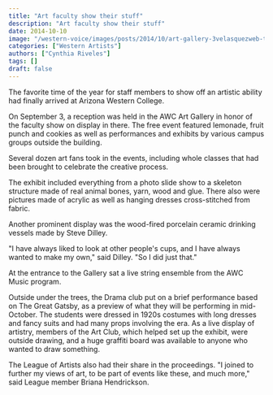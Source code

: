 ```yaml
---
title: "Art faculty show their stuff"
description: "Art faculty show their stuff"
date: 2014-10-10
image: "/western-voice/images/posts/2014/10/art-gallery-3velasquezweb-tn.jpg"
categories: ["Western Artists"]
authors: ["Cynthia Riveles"]
tags: []
draft: false
---
```

The favorite time of the year for staff members to show off an artistic ability had finally arrived at Arizona Western College.

On September 3, a reception was held in the AWC Art Gallery in honor of the faculty show on display in there. The free event featured lemonade, fruit punch and cookies as well as performances and exhibits by various campus groups outside the building.

Several dozen art fans took in the events, including whole classes that had been brought to celebrate the creative process.

The exhibit included everything from a photo slide show to a skeleton structure made of real animal bones, yarn, wood and glue. There also were pictures made of acrylic as well as hanging dresses cross-stitched from fabric.

Another prominent display was the wood-fired porcelain ceramic drinking vessels made by Steve Dilley.

"I have always liked to look at other people's cups, and I have always wanted to make my own," said Dilley. "So I did just that."

At the entrance to the Gallery sat a live string ensemble from the AWC Music program.

Outside under the trees, the Drama club put on a brief performance based on The Great Gatsby, as a preview of what they will be performing in mid-October. The students were dressed in 1920s costumes with long dresses and fancy suits and had many props involving the era. As a live display of artistry, members of the Art Club, which helped set up the exhibit, were outside drawing, and a huge graffiti board was available to anyone who wanted to draw something.

The League of Artists also had their share in the proceedings. "I joined to further my views of art, to be part of events like these, and much more," said League member Briana Hendrickson.